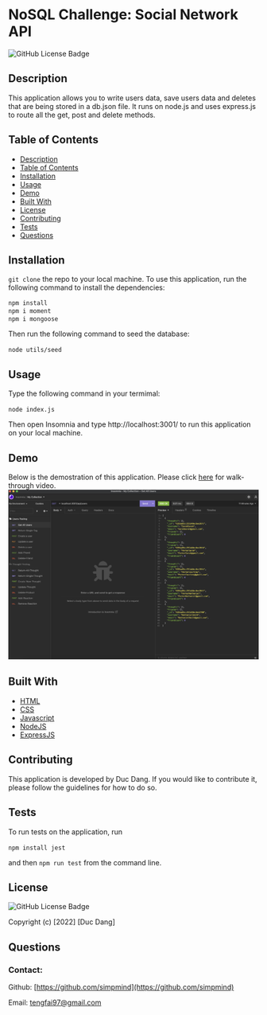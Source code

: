 # NoSQL Challenge: Social Network API
  
![GitHub License Badge](https://shields.io/badge/license-MIT-green)

## Description
This application allows you to write users data, save users data and deletes that are being stored in a db.json file. It runs on node.js and uses express.js to route all the get, post and delete methods.  


## Table of Contents
- [Description](#description)
- [Table of Contents](#table-of-contents)
- [Installation](#installation)
- [Usage](#usage)
- [Demo](#demo)
- [Built With](#built-with)
- [License](#license)
- [Contributing](#contributing)
- [Tests](#tests)
- [Questions](#questions)

## Installation
`git clone` the repo to your local machine. To use this application, run the following command to install the dependencies: 

    npm install
    npm i moment
    npm i mongoose


Then run the following command to seed the database:

`node utils/seed`

## Usage
Type the following command in your termimal:

`node index.js`

Then open Insomnia and type http://localhost:3001/ to run this application on your local machine.


## Demo
Below is the demostration of this application. Please click <a href="https://youtu.be/O38Q_oHzDcc" target="_blank">here</a> for walk-through video.
<img src="Assets/image.png" alt="demo" />




## Built With

* [HTML](https://developer.mozilla.org/en-US/docs/Web/HTML)
* [CSS](https://developer.mozilla.org/en-US/docs/Web/CSS)
* [Javascript](https://developer.mozilla.org/en-US/docs/Web/Javascript)
* [NodeJS](https://nodejs.org/en/)
* [ExpressJS](https://expressjs.com/)
  


## Contributing
This application is developed by Duc Dang. If you would like to contribute it, please follow the guidelines for how to do so.



## Tests
To run tests on the application, run

`npm install jest`

and then `npm run test` from the command line.



## License

![GitHub License Badge](https://shields.io/badge/license-MIT-green)

Copyright (c) [2022] [Duc Dang]


## Questions

### Contact:

Github: [https://github.com/simpmind](https://github.com/simpmind)

Email: <tengfai97@gmail.com>

